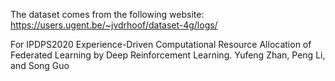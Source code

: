 The dataset comes from the following website:
https://users.ugent.be/~jvdrhoof/dataset-4g/logs/

For IPDPS2020
Experience-Driven Computational Resource Allocation of Federated Learning by Deep Reinforcement Learning. Yufeng Zhan, Peng Li, and Song Guo
